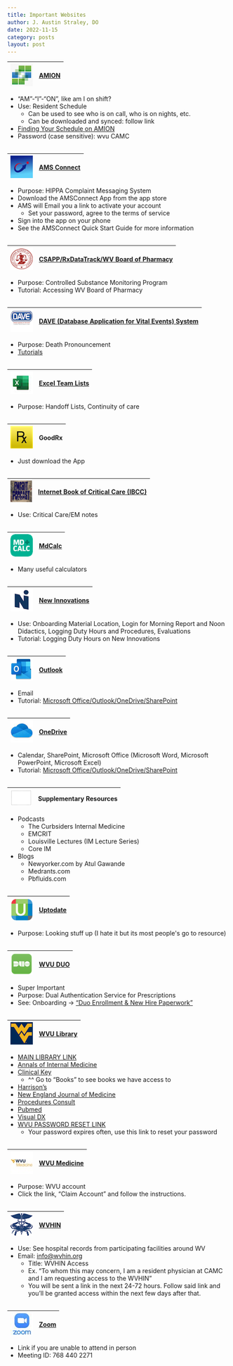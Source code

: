 ```yaml
---
title: Important Websites
author: J. Austin Straley, DO
date: 2022-11-15
category: posts
layout: post
---
```


|![AMION](/assets/internguide/amionapppic.png)|[AMION][1]|
| --- | --- |
- “AM”-“I”-“ON”, like am I on shift?
- Use: Resident Schedule
    - Can be used to see who is on call, who is on nights, etc.
    - Can be downloaded and synced: follow link
- [Finding Your Schedule on AMION][7]
- Password (case sensitive): wvu CAMC<br><br>

|![AMS](/assets/internguide/amsapppic.png)|[AMS Connect][2]|
| --- | --- |
- Purpose: HIPPA Complaint Messaging System
- Download the AMSConnect App from the app store
- AMS will Email you a link to activate your account
    - Set your password, agree to the terms of service
- Sign into the app on your phone
- See the AMSConnect Quick Start Guide for more information<br><br>

|![WVBOP](/assets/internguide/wvbopapppic.png)|[CSAPP/RxDataTrack/WV Board of Pharmacy][3]|
| --- | --- |
- Purpose: Controlled Substance Monitoring Program
- Tutorial: Accessing WV Board of Pharmacy<br><br>

|![DAVE](/assets/internguide/daveapppic.png)|[DAVE (Database Application for Vital Events) System][4]|
| --- | --- |
- Purpose: Death Pronouncement
- [Tutorials][29]<br><br>

|![Excel](/assets/internguide/excelapppic.jpeg)|[Excel Team Lists][5]|
| --- | --- |
- Purpose: Handoff Lists, Continuity of care<br><br>

|![GoodRx](/assets/internguide/goodrxapppic.png)|GoodRx|
| --- | --- |
- Just download the App<br><br>

|![EMCRIT](/assets/internguide/emcritapppic.png)|[Internet Book of Critical Care (IBCC)][6]|
| --- | --- |
- Use: Critical Care/EM notes<br><br>

|![MDCalc](/assets/internguide/mdcalapppic.png)|[MdCalc][28]|
| --- | --- |
- Many useful calculators<br><br>

|![NewInnov](/assets/internguide/newinnovapppic.png)|[New Innovations][8]|
| --- | --- |
- Use: Onboarding Material Location, Login for Morning Report and Noon Didactics, Logging Duty Hours and Procedures, Evaluations
- Tutorial: Logging Duty Hours on New Innovations<br><br>

|![Outlook](/assets/internguide/outlookapppic.png)|[Outlook][9]|
| --- | --- |
- Email
- Tutorial: [Microsoft Office/Outlook/OneDrive/SharePoint][11]<br><br>

|![OneDrive](/assets/internguide/onedriveapppic.jpeg)|[OneDrive][10]|
| --- | --- |
- Calendar, SharePoint, Microsoft Office (Microsoft Word, Microsoft PowerPoint, Microsoft Excel)
- Tutorial: [Microsoft Office/Outlook/OneDrive/SharePoint][11]<br><br>

|![Supplementary Resources](/assets/internguide/otherapppic.png)|Supplementary Resources|
| --- | --- |
- Podcasts
    - The Curbsiders Internal Medicine
    - EMCRIT
    - Louisville Lectures (IM Lecture Series)
    - Core IM
- Blogs
    - Newyorker.com by Atul Gawande
    - Medrants.com
    - Pbfluids.com<br><br>

|![UpToDate](/assets/internguide/uptotdateapppic.png)|[Uptodate][12]|
| --- | --- |
- Purpose: Looking stuff up (I hate it but its most people's go to resource)<br><br>

|![Duo](/assets/internguide/duoapppic.png)|[WVU DUO][13]|
| --- | --- |
- Super Important
- Purpose: Dual Authentication Service for Prescriptions
- See: Onboarding -> [“Duo Enrollment & New Hire Paperwork”][14]<br><br>

|![WVU](/assets/internguide/wvuapppic.jpeg)|[WVU Library][27]|
| --- | --- |
- [MAIN LIBRARY LINK][26]
- [Annals of Internal Medicine][25]
- [Clinical Key][24]
    - ^^ Go to “Books” to see books we have access to
- [Harrison’s][23]
- [New England Journal of Medicine][22]
- [Procedures Consult][21]
- [Pubmed][20]
- [Visual DX][19]
- [WVU PASSWORD RESET LINK][18]
    - Your password expires often, use this link to reset your password<br><br>

|![WVUMED](/assets/internguide/wvumedapppic.jpeg)|[WVU Medicine][15]|
| --- | --- |
- Purpose: WVU account
- Click the link, “Claim Account” and follow the instructions.<br><br>

|![WVHIN](/assets/internguide/wvhinapppic.png)|[WVHIN][16]|
| --- | --- |
- Use: See hospital records from participating facilities around WV
- Email: info@wvhin.org
    - Title: WVHIN Access
    - Ex. “To whom this may concern, I am a resident physician at CAMC and I am requesting access to the WVHIN”
    - You will be sent a link in the next 24-72 hours. Follow said link and you’ll be granted access within the next few days after that.<br><br>

|![Zoom](/assets/internguide/zoomapppic.jpeg)|[Zoom][17]|
| --- | --- |
- Link if you are unable to attend in person
- Meeting ID: 768 440 2271<br><br>




[1]: https://www.amion.com/cgi-bin/ocs
[2]: https://account.amsconnectapp.com/login
[3]: https://www.csappwv.com/Account/Login.aspx?ReturnUrl=%2f
[4]: https://davewv.vitalchek.com/web/Logon.aspx
[5]: https://camcorg.sharepoint.com/:f:/r/sites/DPT_IAM_Internal_Medicine_Program_26296/Shared%20Documents/Med%20Service-ICU%20Team%20Lists?csf=1&web=1&e=4v9oTJ
[6]: https://emcrit.org/ibcc/toc/
[7]: https://youtu.be/hWwKKWS5No0
[8]: https://www.new-innov.com/login/Login.aspx
[9]: https://outlook.office.com/mail/
[10]: https://login.microsoftonline.com/
[11]: https://youtu.be/p6yKzWvLs74
[12]: https://www.uptodate.com/login
[13]: https://api-30013422.duosecurity.com/portal?code=21b4d5751036bfe5&akey=DA6CSOIIKNS6NKKMM3RG
[14]: https://guide.duo.com/enrollment
[15]: https://wvumedicine.org/login/
[16]: https://idp.crisphealth.org/#login
[17]: https://wvumdtv.zoom.us/j/7684402271?pwd=M3lnR25sY0lRaFIzTjFaZ1AveCtDQT09
[18]: https://login.wvu.edu/self-service
[19]: https://lib.wvu.edu/databases/connect.php?1444228039=INVS 
[20]: https://login.www.libproxy.wvu.edu/login?qurl=https%3a%2f%2fwww.ncbi.nlm.nih.gov%2fpubmed%3fholding%3dwvuhsclib_fft_ndi%26otool%3dwvuhsclib 
[21]: https://www-clinicalkey-com.www.libproxy.wvu.edu/#!/browse/procedures 
[22]: https://www-nejm-org.www.libproxy.wvu.edu/ 
[23]: https://lib.wvu.edu/databases/connect.php?1236803193=INVS 
[24]: https://www-clinicalkey-com.www.libproxy.wvu.edu/#!/ 
[25]: https://annals-org.www.libproxy.wvu.edu/aim 
[26]: https://login.www.libproxy.wvu.edu/menu 
[27]: https://login.www.libproxy.wvu.edu/login?qurl=https%3a%2f%2fwww.ncbi.nlm.nih.gov%2fpubmed%3fholding%3dwvuhsclib_fft_ndi%26otool%3dwvuhsclib
[28]: https://www.mdcalc.com/
[29]: https://sites.google.com/wv.gov/davetraining/home